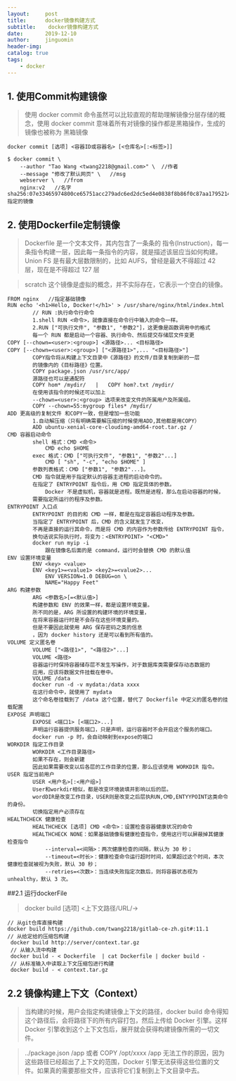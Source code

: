 ```yaml
---
layout:     post
title:      docker镜像构建方式
subtitle:    docker镜像构建方式
date:       2019-12-10
author:     jinguomin
header-img: 
catalog: true
tags:
    - docker
--- 
```


## 1. 使用Commit构建镜像

> 使用 docker commit 命令虽然可以比较直观的帮助理解镜像分层存储的概念，使用 docker commit 意味着所有对镜像的操作都是黑箱操作，生成的镜像也被称为 黑箱镜像

```
docker commit [选项] <容器ID或容器名> [<仓库名>[:<标签>]]
```

```
$ docker commit \
    --author "Tao Wang <twang2218@gmail.com>" \  //作者
    --message "修改了默认网页" \   //msg
    webserver \   //from
    nginx:v2   //名字
sha256:07e33465974800ce65751acc279adc6ed2dc5ed4e0838f8b86f0c87aa1795214// 指定的镜像
```




## 2. 使用Dockerfile定制镜像

> Dockerfile 是一个文本文件，其内包含了一条条的 指令(Instruction)，每一条指令构建一层，因此每一条指令的内容，就是描述该层应当如何构建。
Union FS 是有最大层数限制的，比如 AUFS，曾经是最大不得超过 42 层，现在是不得超过 127 层

> scratch  这个镜像是虚拟的概念，并不实际存在，它表示一个空白的镜像。

```
FROM nginx   //指定基础镜像  
RUN echo '<h1>Hello, Docker!</h1>' > /usr/share/nginx/html/index.html
        // RUN :执行命令行命令 
        1.shell RUN <命令>，就像直接在命令行中输入的命令一样。
        2.RUN ["可执行文件", "参数1", "参数2"]，这更像是函数调用中的格式
        每一个 RUN 都是启动一个容器、执行命令、然后提交存储层文件变更
COPY [--chown=<user>:<group>] <源路径>... <目标路径>
COPY [--chown=<user>:<group>] ["<源路径1>",... "<目标路径>"]
        COPY指令将从构建上下文目录中《源路径》的文件/目录复制到新的一层
        的镜像内的《目标路径》位置。
        COPY package.json /usr/src/app/
        源路径也可以是通配符
        COPY hom* /mydir/   |   COPY hom?.txt /mydir/
        在使用该指令的时候还可以加上 
        --chown=<user>:<group> 选项来改变文件的所属用户及所属组。
        COPY --chown=55:mygroup files* /mydir/
ADD 更高级的复制文件 和COPY一致，但是增加一些功能
        1.自动解压缩（只有明确需要解压缩的时候使用ADD,其他都是用COPY）
        ADD ubuntu-xenial-core-cloudimg-amd64-root.tar.gz /
CMD 容器启动命令
        shell 格式：CMD <命令>
            CMD echo $HOME
        exec 格式：CMD ["可执行文件", "参数1", "参数2"...]
            CMD [ "sh", "-c", "echo $HOME" ]
        参数列表格式：CMD ["参数1", "参数2"...]。
        CMD 指令就是用于指定默认的容器主进程的启动命令的。
        在指定了 ENTRYPOINT 指令后，用 CMD 指定具体的参数。
            Docker 不是虚拟机，容器就是进程。既然是进程，那么在启动容器的时候，
        需要指定所运行的程序及参数。
ENTRYPOINT 入口点
        ENTRYPOINT 的目的和 CMD 一样，都是在指定容器启动程序及参数。
        当指定了 ENTRYPOINT 后，CMD 的含义就发生了改变，
        不再是直接的运行其命令，而是将 CMD 的内容作为参数传给 ENTRYPOINT 指令，
        换句话说实际执行时，将变为：<ENTRYPOINT> "<CMD>"
        docker run myip -i
            跟在镜像名后面的是 command，运行时会替换 CMD 的默认值
ENV 设置环境变量
        ENV <key> <value>
        ENV <key1>=<value1> <key2>=<value2>... 
            ENV VERSION=1.0 DEBUG=on \
            NAME="Happy Feet"
ARG 构建参数
        ARG <参数名>[=<默认值>]
        构建参数和 ENV 的效果一样，都是设置环境变量。
        所不同的是，ARG 所设置的构建环境的环境变量，
        在将来容器运行时是不会存在这些环境变量的。
        但是不要因此就使用 ARG 保存密码之类的信息
        ，因为 docker history 还是可以看到所有值的。
VOLUME 定义匿名卷
        VOLUME ["<路径1>", "<路径2>"...]
        VOLUME <路径>
        容器运行时保持容器储存层不发生写操作，对于数据库类需要保存动态数据的
        应用，应该将数据文件挂载在卷中。
        VOLUME /data
        docker run -d -v mydata:/data xxxx
        在这行命令中，就使用了 mydata 
        这个命名卷挂载到了 /data 这个位置，替代了 Dockerfile 中定义的匿名卷的挂载配置
EXPOSE 声明端口
        EXPOSE <端口1> [<端口2>...]
        声明运行容器提供服务端口，只是声明，运行容器时不会开启这个服务的端口。
        docker run -p 时，会自动映射到expose的端口
WORKDIR 指定工作目录
        WORKDIR <工作目录路径>
        如果不存在，则会新建
        因此如果需要改变以后各层的工作目录的位置，那么应该使用 WORKDIR 指令。
USER 指定当前用户
        USER <用户名>[:<用户组>]
        User和workdir相似，都是改变环境装填并影响以后的层。
        wordDIR是改变工作目录，USER则是改变之后层执RUN,CMD,ENTYYPOINT这类命令的身份。
        切换指定用户必须存在
HEALTHCHECK 健康检查
        HEALTHCHECK [选项] CMD <命令>：设置检查容器健康状况的命令
        HEALTHCHECK NONE：如果基础镜像有健康检查指令，使用这行可以屏蔽掉其健康检查指令
            --interval=<间隔>：两次健康检查的间隔，默认为 30 秒；
            --timeout=<时长>：健康检查命令运行超时时间，如果超过这个时间，本次健康检查就被视为失败，默认 30 秒；
            --retries=<次数>：当连续失败指定次数后，则将容器状态视为 unhealthy，默认 3 次。
```        


##2.1 运行dockerFile
>docker build [选项] <上下文路径/URL/->


```
// 从git仓库直接构建
docker build https://github.com/twang2218/gitlab-ce-zh.git#:11.1
// 从给定给的压缩包构建
 docker build http://server/context.tar.gz
 // 从输入流中构建
 docker build - < Dockerfile  | cat Dockerfile | docker build -
 // 从标准输入中读取上下文压缩包进行构建
 docker build - < context.tar.gz
```

## 2.2 镜像构建上下文（Context）
> 当构建的时候，用户会指定构建镜像上下文的路径，docker build 命令得知这个路径后，会将路径下的所有内容打包，然后上传给 Docker 引擎。这样 Docker 引擎收到这个上下文包后，展开就会获得构建镜像所需的一切文件。

> ../package.json /app 或者 COPY /opt/xxxx /app 无法工作的原因，因为这些路径已经超出了上下文的范围，Docker 引擎无法获得这些位置的文件。如果真的需要那些文件，应该将它们复制到上下文目录中去。

























